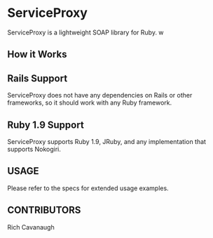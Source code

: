ServiceProxy
============

ServiceProxy is a lightweight SOAP library for Ruby. w

How it Works
------------

Rails Support
-------------

ServiceProxy does not have any dependencies on Rails or other frameworks, so it should
work with any Ruby framework.

Ruby 1.9 Support
----------------

ServiceProxy supports Ruby 1.9, JRuby, and any implementation that supports Nokogiri.

USAGE
-----

Please refer to the specs for extended usage examples.

CONTRIBUTORS
------------

Rich Cavanaugh
